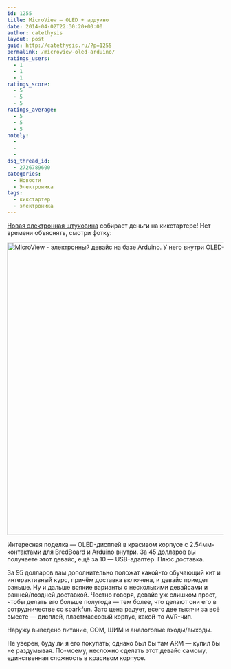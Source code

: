 ```yaml
---
id: 1255
title: MicroView — OLED + ардуино
date: 2014-04-02T22:30:20+00:00
author: catethysis
layout: post
guid: http://catethysis.ru/?p=1255
permalink: /microview-oled-arduino/
ratings_users:
  - 1
  - 1
  - 1
ratings_score:
  - 5
  - 5
  - 5
ratings_average:
  - 5
  - 5
  - 5
notely:
  - 
  - 
  - 
dsq_thread_id:
  - 2726789600
categories:
  - Новости
  - Электроника
tags:
  - кикстартер
  - электроника
---
```

<a target="_blank" rel="nofollow" href="http://catethysis.ru/goto/https://www.kickstarter.com/projects/1516846343/microview-chip-sized-arduino-with-built-in-oled-di" >Новая электронная штуковина</a> собирает деньги на кикстартере! Нет времени объяснять, смотри фотку:

<a target="_blank" rel="nofollow" href="http://catethysis.ru/goto/https://www.kickstarter.com/projects/1516846343/microview-chip-sized-arduino-with-built-in-oled-di" ><img class="alignnone" alt="MicroView - электронный девайс на базе Arduino. У него внутри OLED-экран и AVR-микроконтроллер типа Ардуино." src="http://static.catethysis.ru/files/microview.jpg" width="1024" height="678" /></a>

<!--more-->

Интересная поделка &#8212; OLED-дисплей в красивом корпусе с 2.54мм-контактами для BredBoard и Arduino внутри. За 45 долларов вы получаете этот девайс, ещё за 10 &#8212; USB-адаптер. Плюс доставка.

За 95 долларов вам дополнительно положат какой-то обучающий кит и интерактивный курс, причём доставка включена, и девайс приедет раньше. Ну и дальше всякие варианты с несколькими девайсами и ранней/поздней доставкой. Честно говоря, девайс уж слишком прост, чтобы делать его больше полугода &#8212; тем более, что делают они его в сотрудничестве со sparkfun. Зато цена радует, всего две тысячи за всё вместе &#8212; дисплей, пластмассовый корпус, какой-то AVR-чип.

Наружу выведено питание, COM, ШИМ и аналоговые входы/выходы.

Не уверен, буду ли я его покупать; однако был бы там ARM &#8212; купил бы не раздумывая. По-моему, несложно сделать этот девайс самому, единственная сложность в красивом корпусе.